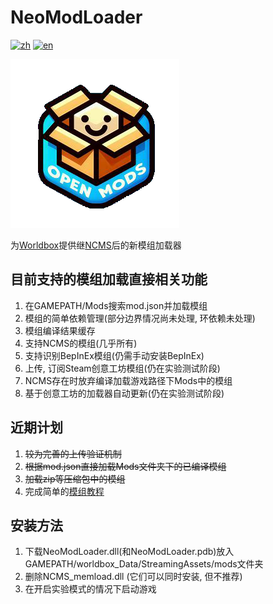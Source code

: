 ﻿# NeoModLoader

[![zh](https://img.shields.io/badge/zh-简体中文-red.svg)](README.md)
[![en](https://img.shields.io/badge/en-English-green.svg)](README.en.md)

![Icon](resources/logo.png)

为[Worldbox](http://www.superworldbox.com/)提供继[NCMS](https://denq04.github.io/ncms/)后的新模组加载器

## 目前支持的模组加载直接相关功能

1. 在GAMEPATH/Mods搜索mod.json并加载模组
2. 模组的简单依赖管理(部分边界情况尚未处理, 环依赖未处理)
3. 模组编译结果缓存
4. 支持NCMS的模组(几乎所有)
5. 支持识别BepInEx模组(仍需手动安装BepInEx)
6. 上传, 订阅Steam创意工坊模组(仍在实验测试阶段)
7. NCMS存在时放弃编译加载游戏路径下Mods中的模组
8. 基于创意工坊的加载器自动更新(仍在实验测试阶段)

## 近期计划

1. ~~较为完善的上传验证机制~~
2. ~~根据mod.json直接加载Mods文件夹下的已编译模组~~
3. ~~加载zip等压缩包中的模组~~
4. 完成简单的[模组教程](https://github.com/WorldBoxOpenMods/ModLoader/wiki/Home(简体中文))

## 安装方法

1. 下载NeoModLoader.dll(和NeoModLoader.pdb)放入GAMEPATH/worldbox_Data/StreamingAssets/mods文件夹
2. 删除NCMS_memload.dll (它们可以同时安装, 但不推荐)
3. 在开启实验模式的情况下启动游戏
